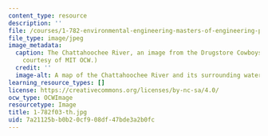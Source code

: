 ```yaml
---
content_type: resource
description: ''
file: /courses/1-782-environmental-engineering-masters-of-engineering-project-fall-2003-spring-2004/7a21125bb0b20cf908df47bde3a2b0fc_1-782f03-th.jpg
file_type: image/jpeg
image_metadata:
  caption: The Chattahoochee River, an image from the Drugstore Cowboys Project. (Image
    courtesy of MIT OCW.)
  credit: ''
  image-alt: A map of the Chattahoochee River and its surrounding watersheds.
learning_resource_types: []
license: https://creativecommons.org/licenses/by-nc-sa/4.0/
ocw_type: OCWImage
resourcetype: Image
title: 1-782f03-th.jpg
uid: 7a21125b-b0b2-0cf9-08df-47bde3a2b0fc
---
```


